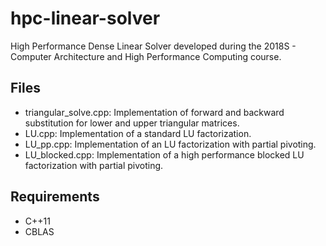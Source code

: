 # hpc-linear-solver
High Performance Dense Linear Solver developed during the 2018S - Computer Architecture and High Performance Computing course.

## Files

* triangular_solve.cpp: Implementation of forward and backward substitution for lower and upper triangular matrices.
* LU.cpp: Implementation of a standard LU factorization.
* LU_pp.cpp: Implementation of an LU factorization with partial pivoting.
* LU_blocked.cpp: Implementation of a high performance blocked LU factorization with partial pivoting.

## Requirements
* C++11
* CBLAS
